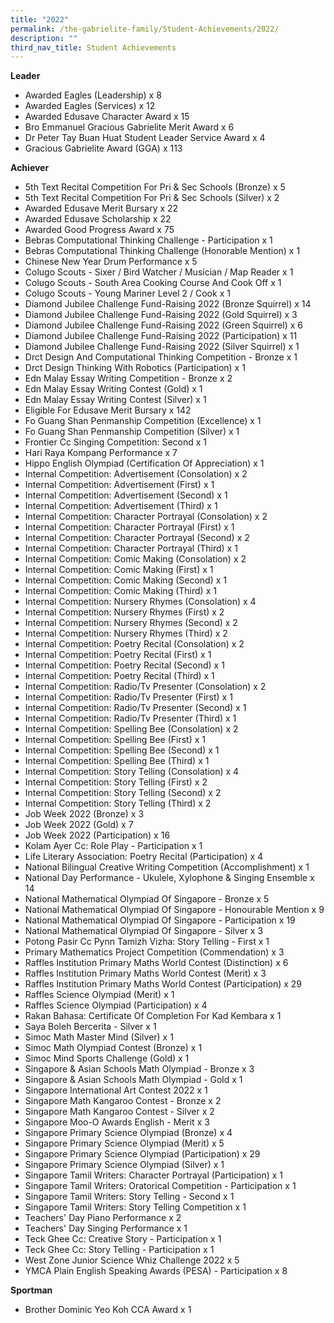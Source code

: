 ```yaml
---
title: "2022"
permalink: /the-gabrielite-family/Student-Achievements/2022/
description: ""
third_nav_title: Student Achievements
---
```

**Leader**
* Awarded Eagles (Leadership) x 8
* Awarded Eagles (Services) x 12
* Awarded Edusave Character Award x 15
* Bro Emmanuel Gracious Gabrielite Merit Award x 6
* Dr Peter Tay Buan Huat Student Leader Service Award x 4
* Gracious Gabrielite Award (GGA) x 113


**Achiever**
* 5th Text Recital Competition For Pri & Sec Schools (Bronze) x 5
* 5th Text Recital Competition For Pri & Sec Schools (Silver) x 2
* Awarded Edusave Merit Bursary x 22
* Awarded Edusave Scholarship x 22
* Awarded Good Progress Award x 75
* Bebras Computational Thinking Challenge - Participation x 1
* Bebras Computational Thinking Challenge (Honorable Mention) x 1
* Chinese New Year Drum Performance x 5
* Colugo Scouts - Sixer / Bird Watcher / Musician / Map Reader x 1
* Colugo Scouts - South Area Cooking Course And Cook Off x 1
* Colugo Scouts - Young Mariner Level 2 / Cook x 1
* Diamond Jubilee Challenge Fund-Raising 2022 (Bronze Squirrel) x 14
* Diamond Jubilee Challenge Fund-Raising 2022 (Gold Squirrel) x 3
* Diamond Jubilee Challenge Fund-Raising 2022 (Green Squirrel) x 6
* Diamond Jubilee Challenge Fund-Raising 2022 (Participation) x 11
* Diamond Jubilee Challenge Fund-Raising 2022 (Silver Squirrel) x 1
* Drct Design And Computational Thinking Competition - Bronze x 1
* Drct Design Thinking With Robotics (Participation) x 1
* Edn Malay Essay Writing Competition - Bronze x 2
* Edn Malay Essay Writing Contest (Gold) x 1
* Edn Malay Essay Writing Contest (Silver) x 1
* Eligible For Edusave Merit Bursary x 142
* Fo Guang Shan Penmanship Competition (Excellence) x 1
* Fo Guang Shan Penmanship Competition (Silver) x 1
* Frontier Cc Singing Competition: Second x 1
* Hari Raya Kompang Performance x 7
* Hippo English Olympiad (Certification Of Appreciation) x 1
* Internal Competition: Advertisement (Consolation) x 2
* Internal Competition: Advertisement (First) x 1
* Internal Competition: Advertisement (Second) x 1
* Internal Competition: Advertisement (Third) x 1
* Internal Competition: Character Portrayal (Consolation) x 2
* Internal Competition: Character Portrayal (First) x 1
* Internal Competition: Character Portrayal (Second) x 2
* Internal Competition: Character Portrayal (Third) x 1
* Internal Competition: Comic Making (Consolation) x 2
* Internal Competition: Comic Making (First) x 1
* Internal Competition: Comic Making (Second) x 1
* Internal Competition: Comic Making (Third) x 1
* Internal Competition: Nursery Rhymes (Consolation) x 4
* Internal Competition: Nursery Rhymes (First) x 2
* Internal Competition: Nursery Rhymes (Second) x 2
* Internal Competition: Nursery Rhymes (Third) x 2
* Internal Competition: Poetry Recital (Consolation) x 2
* Internal Competition: Poetry Recital (First) x 1
* Internal Competition: Poetry Recital (Second) x 1
* Internal Competition: Poetry Recital (Third) x 1
* Internal Competition: Radio/Tv Presenter (Consolation) x 2
* Internal Competition: Radio/Tv Presenter (First) x 1
* Internal Competition: Radio/Tv Presenter (Second) x 1
* Internal Competition: Radio/Tv Presenter (Third) x 1
* Internal Competition: Spelling Bee (Consolation) x 2
* Internal Competition: Spelling Bee (First) x 1
* Internal Competition: Spelling Bee (Second) x 1
* Internal Competition: Spelling Bee (Third) x 1
* Internal Competition: Story Telling (Consolation) x 4
* Internal Competition: Story Telling (First) x 2
* Internal Competition: Story Telling (Second) x 2
* Internal Competition: Story Telling (Third) x 2
* Job Week 2022 (Bronze) x 3
* Job Week 2022 (Gold) x 7
* Job Week 2022 (Participation) x 16
* Kolam Ayer Cc: Role Play - Participation x 1
* Life Literary Association: Poetry Recital (Participation) x 4
* National Bilingual Creative Writing Competition (Accomplishment) x 1
* National Day Performance - Ukulele, Xylophone & Singing Ensemble x 14
* National Mathematical Olympiad Of Singapore - Bronze x 5
* National Mathematical Olympiad Of Singapore - Honourable Mention x 9
* National Mathematical Olympiad Of Singapore - Participation x 19
* National Mathematical Olympiad Of Singapore - Silver x 3
* Potong Pasir Cc Pynn Tamizh Vizha: Story Telling - First x 1
* Primary Mathematics Project Competition (Commendation) x 3
* Raffles Institution Primary Maths World Contest (Distinction) x 6
* Raffles Institution Primary Maths World Contest (Merit) x 3
* Raffles Institution Primary Maths World Contest (Participation) x 29
* Raffles Science Olympiad (Merit) x 1
* Raffles Science Olympiad (Participation) x 4
* Rakan Bahasa: Certificate Of Completion For Kad Kembara x 1
* Saya Boleh Bercerita - Silver x 1
* Simoc Math Master Mind (Silver) x 1
* Simoc Math Olympiad Contest (Bronze) x 1
* Simoc Mind Sports Challenge (Gold) x 1
* Singapore & Asian Schools Math Olympiad - Bronze x 3
* Singapore & Asian Schools Math Olympiad - Gold x 1
* Singapore International Art Contest 2022 x 1
* Singapore Math Kangaroo Contest - Bronze x 2
* Singapore Math Kangaroo Contest - Silver x 2
* Singapore Moo-O Awards English - Merit x 3
* Singapore Primary Science Olympiad (Bronze) x 4
* Singapore Primary Science Olympiad (Merit) x 5
* Singapore Primary Science Olympiad (Participation) x 29
* Singapore Primary Science Olympiad (Silver) x 1
* Singapore Tamil Writers: Character Portrayal (Participation) x 1
* Singapore Tamil Writers: Oratorical Competition - Participation x 1
* Singapore Tamil Writers: Story Telling - Second x 1
* Singapore Tamil Writers: Story Telling Competition x 1
* Teachers' Day Piano Performance x 2
* Teachers' Day Singing Performance x 1
* Teck Ghee Cc: Creative Story - Participation x 1
* Teck Ghee Cc: Story Telling - Participation x 1
* West Zone Junior Science Whiz Challenge 2022 x 5
* YMCA Plain English Speaking Awards (PESA) - Participation x 8

**Sportman**
* Brother Dominic Yeo Koh CCA Award x 1